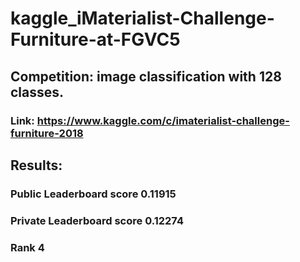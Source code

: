 # kaggle_iMaterialist-Challenge-Furniture-at-FGVC5
## Competition: image classification with 128 classes. 
### Link: https://www.kaggle.com/c/imaterialist-challenge-furniture-2018 
## Results: 
### Public Leaderboard score 0.11915  
### Private Leaderboard score 0.12274 
### Rank 4
